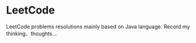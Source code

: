 # LeetCode
LeetCode problems resolutions mainly based on Java language.
Record my thinking、thoughts...

